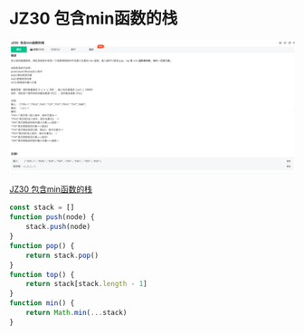 # JZ30 包含min函数的栈

![1](./img/JZ30%20包含min函数的栈.jpg)

[JZ30 包含min函数的栈](https://www.nowcoder.com/practice/4c776177d2c04c2494f2555c9fcc1e49?tpId=13&tqId=23268&ru=/exam/oj/ta&qru=/ta/coding-interviews/question-ranking&sourceUrl=%2Fexam%2Foj%2Fta%3FtpId%3D13)

```js
const stack = []
function push(node) {
	stack.push(node)
}
function pop() {
	return stack.pop()
}
function top() {
	return stack[stack.length - 1]
}
function min() {
	return Math.min(...stack)
}
```
